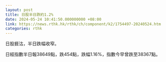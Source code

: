 ```yaml
---
layout: post
title: 日股半日跌約1.2%
date: 2024-05-24 10:41:50.000000000 +08:00
link: https://news.rthk.hk/rthk/ch/component/k2/1754497-20240524.htm
categories: rthk
---
```


日股捱沽，半日跌幅收窄。

日經指數半日報38649點，跌454點，跌幅1.16%，指數今早曾跌至38367點。
